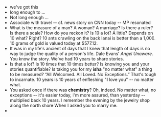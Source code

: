 - we've got this
- long enough to ...
- Not long enough ...
- Associate with travel -- cf. news story on CNN today -- MP resonated
- What is the measure of a man? A woman? A marriage?
  Is there a ruler? Is there a scale? How do you reckon it?
  Is 10 a lot? A little? Depends on 10 what? Right?
  10 ants crawling on the back lanai is better than a 1,000.
  10 grams of gold is valued today at $577.12.
- It was in my life's ancient of days that I knew
  that length of days is no way to judge 
  the quality of a person's life.
  Dale Evans' *Angel Unaware.* You know the story.
  We've had 10 years to share stories.
- Is that a lot? Is 10 times that 10 times better?
  Is knowing you and your stories quantifiable?
  Is taking you for my **isha** "no matter what" 
  a thing to be measured?
  “All Welcomed. All Loved. No Exceptions.”
  That's tough to incarnate.
  10 years is 10 years of enfleshing "I love you" -- no matter what.
- You asked once if there was **chemistry**? Oh, indeed.
  No matter what, no exceptions -- it's easier today, 
  I'm more assured, than yesterday -- multiplied back
  10 years. 
  I remember the evening by the jewelry shop along the north shore
  When I asked you to marry me.
-